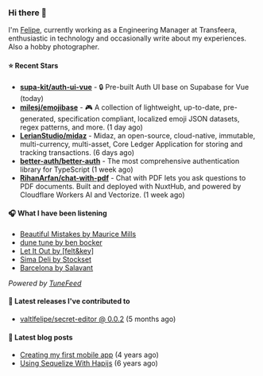 ### Hi there 👋

I'm [Felipe](https://felipevm.com), currently working as a Engineering Manager at Transfeera, enthusiastic in technology and occasionally write about my experiences. Also a hobby photographer.

#### ⭐ Recent Stars
- **[supa-kit/auth-ui-vue](https://github.com/supa-kit/auth-ui-vue)** - 🔒 Pre-built Auth UI base on Supabase for Vue (today)
- **[milesj/emojibase](https://github.com/milesj/emojibase)** - 🎮 A collection of lightweight, up-to-date, pre-generated, specification compliant, localized emoji JSON datasets, regex patterns, and more. (1 day ago)
- **[LerianStudio/midaz](https://github.com/LerianStudio/midaz)** - Midaz, an open-source, cloud-native, immutable, multi-currency, multi-asset, Core Ledger Application for storing and tracking transactions.  (6 days ago)
- **[better-auth/better-auth](https://github.com/better-auth/better-auth)** - The most comprehensive authentication library for TypeScript (1 week ago)
- **[RihanArfan/chat-with-pdf](https://github.com/RihanArfan/chat-with-pdf)** - Chat with PDF lets you ask questions to PDF documents. Built and deployed with NuxtHub, and powered by Cloudflare Workers AI and Vectorize. (1 week ago)

#### 🎧 What I have been listening
- [Beautiful Mistakes by Maurice Mills](https://open.spotify.com/track/2OkmV1cbTXlCBQMMnxfs1z)
- [dune tune by ben bocker](https://open.spotify.com/track/5QtdJrToHaXfshcANRpnDd)
- [Let It Out by [felt&amp;key]](https://open.spotify.com/track/0CzDdoY6f6j4m2ma0t1Y3r)
- [Sima Deli by Stockset](https://open.spotify.com/track/6CdVgngqmmLWvbPzPZ596U)
- [Barcelona by Salavant](https://open.spotify.com/track/6wzwzB0s3Hzf17QuPemhHR)

_Powered by [TuneFeed](https://tunefeed.app?ref=valtlfelipe-gh-profile)_ 

#### 🚀 Latest releases I've contributed to


- [valtlfelipe/secret-editor @ 0.0.2](https://github.com/valtlfelipe/secret-editor/releases/tag/0.0.2) (5 months ago)

#### 📄 Latest blog posts
- [Creating my first mobile app](https://felipevm.com/posts/creating-my-first-mobile-app/) (4 years ago)
- [Using Sequelize With Hapijs](https://felipevm.com/posts/using-sequelize-with-hapijs/) (6 years ago)
